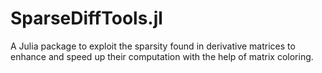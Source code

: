 # SparseDiffTools.jl

A Julia package to exploit the sparsity found in derivative matrices to enhance and speed up their computation with the help of matrix coloring. 
